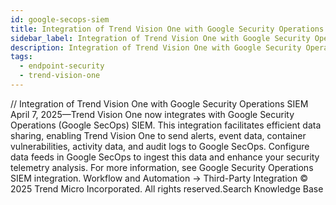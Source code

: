 ```yaml
---
id: google-secops-siem
title: Integration of Trend Vision One with Google Security Operations SIEM
sidebar_label: Integration of Trend Vision One with Google Security Operations SIEM
description: Integration of Trend Vision One with Google Security Operations SIEM
tags:
  - endpoint-security
  - trend-vision-one
---
```


/*<![CDATA[*/ $('#title').html($('meta[name=map-description]').attr('content')); /*]]>*/ Integration of Trend Vision One with Google Security Operations SIEM April 7, 2025—Trend Vision One now integrates with Google Security Operations (Google SecOps) SIEM. This integration facilitates efficient data sharing, enabling Trend Vision One to send alerts, event data, container vulnerabilities, activity data, and audit logs to Google SecOps. Configure data feeds in Google SecOps to ingest this data and enhance your security telemetry analysis. For more information, see Google Security Operations SIEM integration. Workflow and Automation → Third-Party Integration © 2025 Trend Micro Incorporated. All rights reserved.Search Knowledge Base